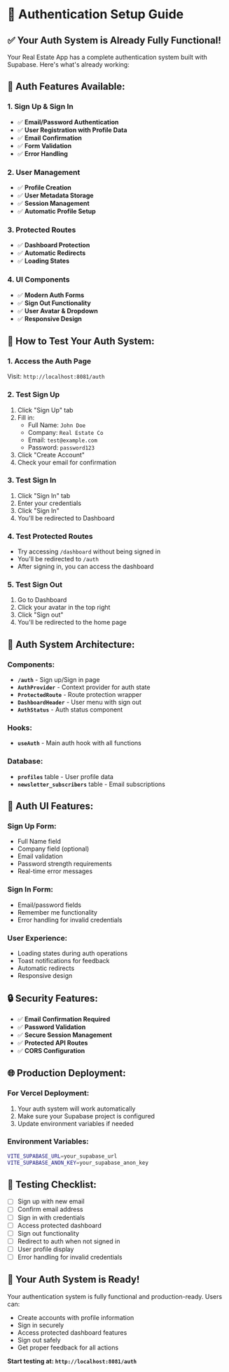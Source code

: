 # 🔐 Authentication Setup Guide

## ✅ **Your Auth System is Already Fully Functional!**

Your Real Estate App has a complete authentication system built with Supabase. Here's what's already working:

## 🎯 **Auth Features Available:**

### **1. Sign Up & Sign In**
- ✅ **Email/Password Authentication**
- ✅ **User Registration with Profile Data**
- ✅ **Email Confirmation**
- ✅ **Form Validation**
- ✅ **Error Handling**

### **2. User Management**
- ✅ **Profile Creation**
- ✅ **User Metadata Storage**
- ✅ **Session Management**
- ✅ **Automatic Profile Setup**

### **3. Protected Routes**
- ✅ **Dashboard Protection**
- ✅ **Automatic Redirects**
- ✅ **Loading States**

### **4. UI Components**
- ✅ **Modern Auth Forms**
- ✅ **Sign Out Functionality**
- ✅ **User Avatar & Dropdown**
- ✅ **Responsive Design**

## 🚀 **How to Test Your Auth System:**

### **1. Access the Auth Page**
Visit: `http://localhost:8081/auth`

### **2. Test Sign Up**
1. Click "Sign Up" tab
2. Fill in:
   - Full Name: `John Doe`
   - Company: `Real Estate Co`
   - Email: `test@example.com`
   - Password: `password123`
3. Click "Create Account"
4. Check your email for confirmation

### **3. Test Sign In**
1. Click "Sign In" tab
2. Enter your credentials
3. Click "Sign In"
4. You'll be redirected to Dashboard

### **4. Test Protected Routes**
- Try accessing `/dashboard` without being signed in
- You'll be redirected to `/auth`
- After signing in, you can access the dashboard

### **5. Test Sign Out**
1. Go to Dashboard
2. Click your avatar in the top right
3. Click "Sign out"
4. You'll be redirected to the home page

## 🔧 **Auth System Architecture:**

### **Components:**
- **`/auth`** - Sign up/Sign in page
- **`AuthProvider`** - Context provider for auth state
- **`ProtectedRoute`** - Route protection wrapper
- **`DashboardHeader`** - User menu with sign out
- **`AuthStatus`** - Auth status component

### **Hooks:**
- **`useAuth`** - Main auth hook with all functions

### **Database:**
- **`profiles`** table - User profile data
- **`newsletter_subscribers`** table - Email subscriptions

## 🎨 **Auth UI Features:**

### **Sign Up Form:**
- Full Name field
- Company field (optional)
- Email validation
- Password strength requirements
- Real-time error messages

### **Sign In Form:**
- Email/password fields
- Remember me functionality
- Error handling for invalid credentials

### **User Experience:**
- Loading states during auth operations
- Toast notifications for feedback
- Automatic redirects
- Responsive design

## 🔒 **Security Features:**

- ✅ **Email Confirmation Required**
- ✅ **Password Validation**
- ✅ **Secure Session Management**
- ✅ **Protected API Routes**
- ✅ **CORS Configuration**

## 🌐 **Production Deployment:**

### **For Vercel Deployment:**
1. Your auth system will work automatically
2. Make sure your Supabase project is configured
3. Update environment variables if needed

### **Environment Variables:**
```bash
VITE_SUPABASE_URL=your_supabase_url
VITE_SUPABASE_ANON_KEY=your_supabase_anon_key
```

## 🧪 **Testing Checklist:**

- [ ] Sign up with new email
- [ ] Confirm email address
- [ ] Sign in with credentials
- [ ] Access protected dashboard
- [ ] Sign out functionality
- [ ] Redirect to auth when not signed in
- [ ] User profile display
- [ ] Error handling for invalid credentials

## 🎉 **Your Auth System is Ready!**

Your authentication system is fully functional and production-ready. Users can:
- Create accounts with profile information
- Sign in securely
- Access protected dashboard features
- Sign out safely
- Get proper feedback for all actions

**Start testing at: `http://localhost:8081/auth`**
